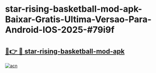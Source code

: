# star-rising-basketball-mod-apk-Baixar-Gratis-Ultima-Versao-Para-Android-IOS-2025-#79i9f

# <h2><a href="https://ainizakaria.my?title=star-rising-basketball-mod-apk&ref=24M">🔗👉 🔴 star-rising-basketball-mod-apk</a></h2>

[![acn](https://github.com/user-attachments/assets/0f9c940e-d8b0-45ae-aac7-cd30a18b3e1c)](https://ainizakaria.my?title=star-rising-basketball-mod-apk&ref=24M)

